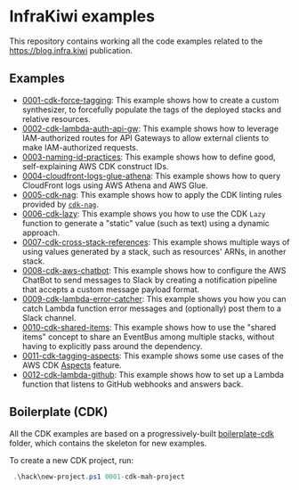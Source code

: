 # InfraKiwi examples

This repository contains working all the code examples related to the https://blog.infra.kiwi publication.

## Examples

* [0001-cdk-force-tagging](./0001-cdk-force-tagging): This example shows how to create a custom synthesizer, to forcefully populate the tags of the deployed stacks and relative resources.
* [0002-cdk-lambda-auth-api-gw](./0002-cdk-lambda-auth-api-gw): This example shows how to leverage IAM-authorized routes for API Gateways to allow external clients to make IAM-authorized requests.
* [0003-naming-id-practices](./0003-naming-id-practices): This example shows how to define good, self-explaining AWS CDK construct IDs.
* [0004-cloudfront-logs-glue-athena](./0004-cloudfront-logs-glue-athena): This example shows how to query CloudFront logs using AWS Athena and AWS Glue.
* [0005-cdk-nag](./0005-cdk-nag): This example shows how to apply the CDK linting rules provided by [`cdk-nag`](https://github.com/cdklabs/cdk-nag).
* [0006-cdk-lazy](./0006-cdk-lazy): This example shows you how to use the CDK `Lazy` function to generate a "static" value (such as text) using a dynamic approach.
* [0007-cdk-cross-stack-references](./0007-cdk-cross-stack-references): This example shows multiple ways of using values generated by a stack, such as resources' ARNs, in another stack.
* [0008-cdk-aws-chatbot](./0008-cdk-aws-chatbot): This example shows how to configure the AWS ChatBot to send messages to Slack by creating a notification pipeline that
  accepts a custom message payload format.
* [0009-cdk-lambda-error-catcher](./0009-cdk-lambda-error-catcher): This example shows you how you can catch Lambda function error messages and (optionally) post them to a Slack channel.
* [0010-cdk-shared-items](./0010-cdk-shared-items): This example shows how to use the "shared items" concept to share an EventBus among multiple stacks, without
  having to explicitly pass around the dependency.
* [0011-cdk-tagging-aspects](./0011-cdk-tagging-aspects): This example shows some use cases of the AWS CDK [Aspects](https://docs.aws.amazon.com/cdk/v2/guide/aspects.html) feature.
* [0012-cdk-lambda-github](./0012-cdk-lambda-github): This example shows how to set up a Lambda function that listens to GitHub webhooks and answers back.

## Boilerplate (CDK)

All the CDK examples are based on a progressively-built [boilerplate-cdk](./boilerplate-cdk) folder, which contains the skeleton for new examples.

To create a new CDK project, run:

```powershell
 .\hack\new-project.ps1 0001-cdk-mah-project
```